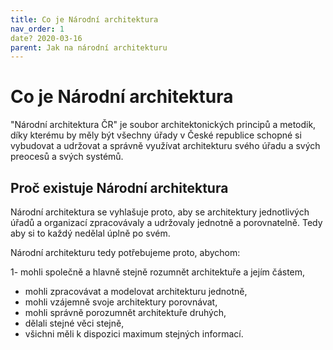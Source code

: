 ```yaml
---
title: Co je Národní architektura
nav_order: 1
date? 2020-03-16
parent: Jak na národní architekturu
---
```


# Co je Národní architektura


"Národní architektura ČR" je soubor architektonických principů a metodik, díky kterému by měly být všechny úřady v České republice schopné si vybudovat a udržovat a správně využívat architekturu svého úřadu a svých preocesů a svých systémů.

## Proč existuje Národní architektura

Národní architektura se vyhlašuje proto, aby se architektury jednotlivých úřadů a organizací zpracovávaly a udržovaly jednotně a porovnatelně. Tedy aby si to každý nedělal úplně po svém.

Národní architekturu tedy potřebujeme proto, abychom:


1- mohli společně a hlavně stejně rozumnět architektuře a jejím částem,
- mohli zpracovávat a modelovat architekturu jednotně,
- mohli vzájemně svoje architektury porovnávat,
- mohli správně porozumnět architektuře druhých,
- dělali stejné věci stejně,
- všichni měli k dispozici maximum stejných informací.

